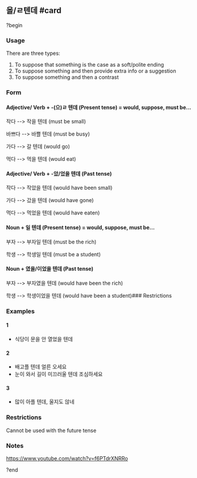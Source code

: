 ## 을/ㄹ텐데 #card
?begin
### Usage
There are three types:
1. To suppose that something is the case as a soft/polite ending
2. To suppose something and then provide extra info or a suggestion
3. To suppose something and then a contrast
### Form
#### Adjective/ Verb + -(으)ㄹ 텐데 (Present tense) = would, suppose, must be...


작다 --> 작을 텐데 (must be small)

바쁘다 --> 바쁠 텐데 (must be busy)

가다 --> 갈 텐데 (would go)

먹다 --> 먹을 텐데 (would eat)
#### Adjective/ Verb + -았/었을 텐데 (Past tense)

작다 --> 작았을 텐데 (would have been small)

가다 --> 갔을 텐데 (would have gone)

먹다 --> 먹었을 텐데 (would have eaten)
#### Noun + 일 텐데 (Present tense) = would, suppose, must be...

부자 --> 부자일 텐데 (must be the rich)

학생 --> 학생일 텐데 (must be a student)
#### Noun + 였을/이었을 텐데 (Past tense)

부자 --> 부자였을 텐데 (would have been the rich)

학생 --> 학생이었을 텐데 (would have been a student)### Restrictions
### Examples
#### 1
* 식당이 문을 안 열었을 텐데
#### 2
* 배고플 텐데 얼른 오세요
* 눈이 와서 길이 미끄러울 텐데 조심하세요
#### 3
* 많이 아플 텐데, 울지도 않네

### Restrictions
Cannot be used with the future tense
### Notes
https://www.youtube.com/watch?v=f6PTdrXNRRo

?end